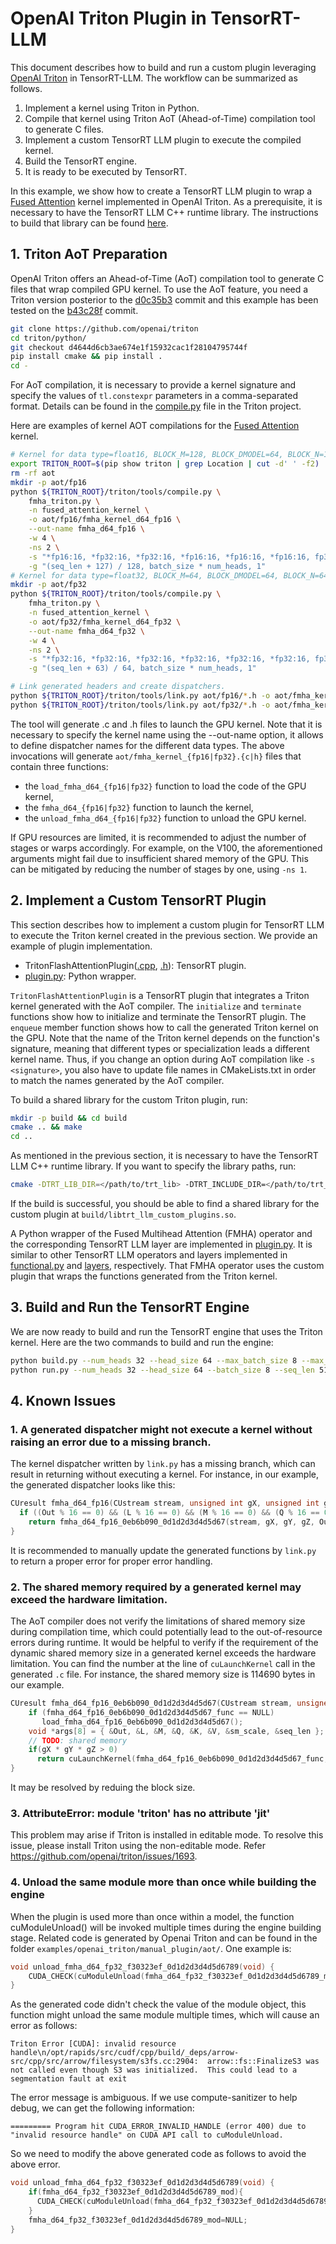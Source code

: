 # OpenAI Triton Plugin in TensorRT-LLM

This document describes how to build and run a custom plugin leveraging [OpenAI Triton](https://github.com/openai/triton) in TensorRT-LLM.
The workflow can be summarized as follows.
  1. Implement a kernel using Triton in Python.
  2. Compile that kernel using Triton AoT (Ahead-of-Time) compilation tool to generate C files.
  3. Implement a custom TensorRT LLM plugin to execute the compiled kernel.
  4. Build the TensorRT engine.
  5. It is ready to be executed by TensorRT.

In this example, we show how to create a TensorRT LLM plugin to wrap a [Fused Attention]((fmha_triton.py)) kernel implemented in OpenAI Triton.
As a prerequisite, it is necessary to have the TensorRT LLM C++ runtime library.
The instructions to build that library can be found [here](../../README.md#build-from-source).

## 1. Triton AoT Preparation

OpenAI Triton offers an Ahead-of-Time (AoT) compilation tool to generate C files that wrap compiled GPU kernel.
To use the AoT feature, you need a Triton version posterior to the [d0c35b3](https://github.com/openai/triton/commit/d0c35b3b7d6badf0c0d56a821dddab7ace73b4de) commit
and this example has been tested on the [b43c28f](https://github.com/openai/triton/tree/b43c28fdd7a2f95b2e87180cba5d984732120d5c) commit.
```bash
git clone https://github.com/openai/triton
cd triton/python/
git checkout d4644d6cb3ae674e1f15932cac1f28104795744f
pip install cmake && pip install .
cd -
```

For AoT compilation, it is necessary to provide a kernel signature and specify the values of `tl.constexpr` parameters in a comma-separated format.
Details can be found in the [compile.py](https://github.com/openai/triton/blob/main/python/triton/tools/compile.py) file in the Triton project.

Here are examples of kernel AOT compilations for the [Fused Attention](fmha_triton.py) kernel.
```bash
# Kernel for data type=float16, BLOCK_M=128, BLOCK_DMODEL=64, BLOCK_N=128
export TRITON_ROOT=$(pip show triton | grep Location | cut -d' ' -f2)
rm -rf aot
mkdir -p aot/fp16
python ${TRITON_ROOT}/triton/tools/compile.py \
    fmha_triton.py \
    -n fused_attention_kernel \
    -o aot/fp16/fmha_kernel_d64_fp16 \
    --out-name fmha_d64_fp16 \
    -w 4 \
    -ns 2 \
    -s "*fp16:16, *fp32:16, *fp32:16, *fp16:16, *fp16:16, *fp16:16, fp32, i32, i32, i32, 128, 64, 128" \
    -g "(seq_len + 127) / 128, batch_size * num_heads, 1"
# Kernel for data type=float32, BLOCK_M=64, BLOCK_DMODEL=64, BLOCK_N=64
mkdir -p aot/fp32
python ${TRITON_ROOT}/triton/tools/compile.py \
    fmha_triton.py \
    -n fused_attention_kernel \
    -o aot/fp32/fmha_kernel_d64_fp32 \
    --out-name fmha_d64_fp32 \
    -w 4 \
    -ns 2 \
    -s "*fp32:16, *fp32:16, *fp32:16, *fp32:16, *fp32:16, *fp32:16, fp32, i32, i32, i32, 64, 64, 64" \
    -g "(seq_len + 63) / 64, batch_size * num_heads, 1"

# Link generated headers and create dispatchers.
python ${TRITON_ROOT}/triton/tools/link.py aot/fp16/*.h -o aot/fmha_kernel_fp16
python ${TRITON_ROOT}/triton/tools/link.py aot/fp32/*.h -o aot/fmha_kernel_fp32
```
The tool will generate .c and .h files to launch the GPU kernel.
Note that it is necessary to specify the kernel name using the --out-name option, it allows to define dispatcher names for the different data types.
The above invocations will generate `aot/fmha_kernel_{fp16|fp32}.{c|h}` files that contain three functions:
 - the `load_fmha_d64_{fp16|fp32}` function to load the code of the GPU kernel,
 - the `fmha_d64_{fp16|fp32}` function to launch the kernel,
 - the `unload_fmha_d64_{fp16|fp32}` function to unload the GPU kernel.

If GPU resources are limited, it is recommended to adjust the number of stages or warps accordingly. For example, on the V100, the aforementioned arguments might fail due to insufficient shared memory of the GPU. This can be mitigated by reducing the number of stages by one, using `-ns 1`.


## 2. Implement a Custom TensorRT Plugin

This section describes how to implement a custom plugin for TensorRT LLM to execute the Triton kernel created in the previous section.
We provide an example of plugin implementation.
  - TritonFlashAttentionPlugin([.cpp](TritonFlashAttentionPlugin.cpp), [.h](TritonFlashAttentionPlugin.h)): TensorRT plugin.
  - [plugin.py](plugin.py): Python wrapper.

`TritonFlashAttentionPlugin` is a TensorRT plugin that integrates a Triton kernel generated with the AoT compiler.
The `initialize` and `terminate` functions show how to initialize and terminate the TensorRT plugin.
The `enqueue` member function shows how to call the generated Triton kernel on the GPU.
Note that the name of the Triton kernel depends on the function's signature, meaning that different types or specialization leads a different kernel name.
Thus, if you change an option during AoT compilation like `-s <signature>`, you also have to update file names in CMakeLists.txt in order to match the names generated by the AoT compiler.

To build a shared library for the custom Triton plugin, run:
```bash
mkdir -p build && cd build
cmake .. && make
cd ..
```
As mentioned in the previous section, it is necessary to have the TensorRT LLM C++ runtime library.
If you want to specify the library paths, run:
```bash
cmake -DTRT_LIB_DIR=</path/to/trt_lib> -DTRT_INCLUDE_DIR=</path/to/trt_headers> -DTRT_LLM_LIB_DIR=</path/to/trt_llm_lib> ..
```
If the build is successful, you should be able to find a shared library for the custom plugin at `build/libtrt_llm_custom_plugins.so`.

A Python wrapper of the Fused Multihead Attention (FMHA) operator and the corresponding TensorRT LLM layer are implemented in [plugin.py](plugin.py).
It is similar to other TensorRT LLM operators and layers implemented in [functional.py](../../tensorrt_llm/functional.py) and [layers](../../tensorrt_llm/layers), respectively.
That FMHA operator uses the custom plugin that wraps the functions generated from the Triton kernel.

## 3. Build and Run the TensorRT Engine

We are now ready to build and run the TensorRT engine that uses the Triton kernel.
Here are the two commands to build and run the engine:
```bash
python build.py --num_heads 32 --head_size 64 --max_batch_size 8 --max_seq_len 512 --dtype float16
python run.py --num_heads 32 --head_size 64 --batch_size 8 --seq_len 512 --log_level verbose --benchmark
```

## 4. Known Issues

### 1. A generated dispatcher might not execute a kernel without raising an error due to a missing branch.

The kernel dispatcher written by `link.py` has a missing branch, which can result in returning without executing a kernel.
For instance, in our example, the generated dispatcher looks like this:
```c++
CUresult fmha_d64_fp16(CUstream stream, unsigned int gX, unsigned int gY, unsigned int gZ, CUdeviceptr Out, CUdeviceptr L, CUdeviceptr M, CUdeviceptr Q, CUdeviceptr K, CUdeviceptr V, float sm_scale, int32_t seq_len){
  if ((Out % 16 == 0) && (L % 16 == 0) && (M % 16 == 0) && (Q % 16 == 0) && (K % 16 == 0) && (V % 16 == 0))
    return fmha_d64_fp16_0eb6b090_0d1d2d3d4d5d67(stream, gX, gY, gZ, Out, L, M, Q, K, V, sm_scale, seq_len);
}
```
It is recommended to manually update the generated functions by `link.py` to return a proper error for proper error handling.


### 2. The shared memory required by a generated kernel may exceed the hardware limitation.

The AoT compiler does not verify the limitations of shared memory size during compilation time, which could potentially lead to the out-of-resource errors during runtime.
It would be helpful to verify if the requirement of the dynamic shared memory size in a generated kernel exceeds the hardware limitation.
You can find the number at the line of `cuLaunchKernel` call in the generated `.c` file.
For instance, the shared memory size is 114690 bytes in our example.
```c++
CUresult fmha_d64_fp16_0eb6b090_0d1d2d3d4d5d67(CUstream stream, unsigned int gX, unsigned int gY, unsigned int gZ, CUdeviceptr Out, CUdeviceptr L, CUdeviceptr M, CUdeviceptr Q, CUdeviceptr K, CUdeviceptr V, float sm_scale, int32_t seq_len) {
    if (fmha_d64_fp16_0eb6b090_0d1d2d3d4d5d67_func == NULL)
       load_fmha_d64_fp16_0eb6b090_0d1d2d3d4d5d67();
    void *args[8] = { &Out, &L, &M, &Q, &K, &V, &sm_scale, &seq_len };
    // TODO: shared memory
    if(gX * gY * gZ > 0)
      return cuLaunchKernel(fmha_d64_fp16_0eb6b090_0d1d2d3d4d5d67_func, gX, gY, gZ, 4 * 32, 1, 1, 114690, stream, args, NULL);
}
```
It may be resolved by reduing the block size.


### 3. AttributeError: module 'triton' has no attribute 'jit'

This problem may arise if Triton is installed in editable mode. To resolve this issue, please install Triton using the non-editable mode. Refer https://github.com/openai/triton/issues/1693.

### 4. Unload the same module more than once while building the engine
When the plugin is used more than once within a model, the function cuModuleUnload() will be invoked multiple times during the engine building stage. Related code is generated by Openai Triton and can be found in the folder `examples/openai_triton/manual_plugin/aot/`. One example is:

```c++
void unload_fmha_d64_fp32_f30323ef_0d1d2d3d4d5d6789(void) {
    CUDA_CHECK(cuModuleUnload(fmha_d64_fp32_f30323ef_0d1d2d3d4d5d6789_mod));
}
```

As the generated code didn't check the value of the module object, this function might unload the same module multiple times, which will cause an error as follows:

```
Triton Error [CUDA]: invalid resource handle\n/opt/rapids/src/cudf/cpp/build/_deps/arrow-src/cpp/src/arrow/filesystem/s3fs.cc:2904:  arrow::fs::FinalizeS3 was not called even though S3 was initialized.  This could lead to a segmentation fault at exit
```

The error message is ambiguous. If we use compute-sanitizer to help debug, we can get the following information:
```
========= Program hit CUDA_ERROR_INVALID_HANDLE (error 400) due to "invalid resource handle" on CUDA API call to cuModuleUnload.
```

So we need to modify the above generated code as follows to avoid the above error.
```c++
void unload_fmha_d64_fp32_f30323ef_0d1d2d3d4d5d6789(void) {
    if(fmha_d64_fp32_f30323ef_0d1d2d3d4d5d6789_mod){
      CUDA_CHECK(cuModuleUnload(fmha_d64_fp32_f30323ef_0d1d2d3d4d5d6789_mod));
    }
    fmha_d64_fp32_f30323ef_0d1d2d3d4d5d6789_mod=NULL;
}
```
